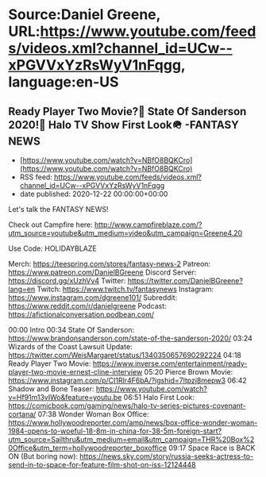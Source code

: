 # Source:Daniel Greene, URL:https://www.youtube.com/feeds/videos.xml?channel_id=UCw--xPGVVxYzRsWyV1nFqgg, language:en-US

## Ready Player Two Movie?🎥 State Of Sanderson 2020!🌌 Halo TV Show First Look🪖 -FANTASY NEWS
 - [https://www.youtube.com/watch?v=NBfO8BQKCro](https://www.youtube.com/watch?v=NBfO8BQKCro)
 - RSS feed: https://www.youtube.com/feeds/videos.xml?channel_id=UCw--xPGVVxYzRsWyV1nFqgg
 - date published: 2020-12-22 00:00:00+00:00

Let's talk the FANTASY NEWS!

Check out Campfire here: http://www.campfireblaze.com/?utm_source=youtube&utm_medium=video&utm_campaign=Greene4.20 

Use Code: HOLIDAYBLAZE

Merch: https://teespring.com/stores/fantasy-news-2
Patreon: https://www.patreon.com/DanielBGreene
Discord Server: https://discord.gg/xUzhVv4
Twitter: https://twitter.com/DanielBGreene?lang=en
Twitch: https://www.twitch.tv/fantasynews
Instagram: https://www.instagram.com/dgreene101/
Subreddit: https://www.reddit.com/r/danielgreene
Podcast: https://afictionalconversation.podbean.com/


00:00 Intro
00:34 State Of Sanderson: https://www.brandonsanderson.com/state-of-the-sanderson-2020/ 
03:24 Wizards of the Coast Lawsuit Update: https://twitter.com/WeisMargaret/status/1340350657690292224 
04:18 Ready Player Two Movie: https://www.inverse.com/entertainment/ready-player-two-movie-ernest-cline-interview 
05:20 Pierce Brown Movie: https://www.instagram.com/p/CI1Rlr4F6bA/?igshid=7ltpzj8mepw3
06:42 Shadow and Bone Teaser: https://www.youtube.com/watch?v=Hf91m13vIWo&feature=youtu.be 
06:51 Halo First Look: https://comicbook.com/gaming/news/halo-tv-series-pictures-covenant-cortana/
07:38 Wonder Woman Box Office: https://www.hollywoodreporter.com/amp/news/box-office-wonder-woman-1984-opens-to-woeful-18-8m-in-china-for-38-5m-foreign-start?utm_source=Sailthru&utm_medium=email&utm_campaign=THR%20Box%20Office&utm_term=hollywoodreporter_boxoffice
09:17 Space Race is BACK ON (But boring now): https://news.sky.com/story/russia-seeks-actress-to-send-in-to-space-for-feature-film-shot-on-iss-12124448

